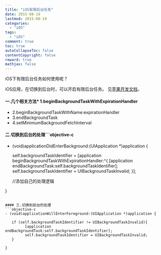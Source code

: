 ```yaml
---
title: "iOS有限后台任务"
date: 2015-08-19
lastmod: 2015-08-19
categories:
  - "iOS"
tags:
  - "iOS"
comment: true
toc: true
autoCollapseToc: false
contentCopyright: false
reward: true
mathjax: false
---
```

iOS下有限后台任务如何使用呢？

iOS应用，在切换到后台时，可以开启有限后台任务。
见[苹果开发文档](https://developer.apple.com/library/ios/documentation/UIKit/Reference/UIApplication_Class/)，

#### 一.几个相关方法* 1.beginBackgroundTaskWithExpirationHandler

* 2.beginBackgroundTaskWithName:expirationHandler
* 3.endBackgroundTask
* 4.setMinimumBackgroundFetchInterval


#### 二.切换到后台的处理```objective-c

- (void)applicationDidEnterBackground:(UIApplication *)application {
    
    self.backgroundTaskIdentifier =
    [application beginBackgroundTaskWithExpirationHandler:^{
        [application endBackgroundTask:self.backgroundTaskIdentifier];
        self.backgroundTaskIdentifier = UIBackgroundTaskInvalid;
    }];
    
	//添加自己的处理逻辑

}

```

#### 三.切换到前台的处理
```objective-c
- (void)applicationWillEnterForeground:(UIApplication *)application {
    
   if (self.backgroundTaskIdentifier != UIBackgroundTaskInvalid){
         [application endBackgroundTask:self.backgroundTaskIdentifier];
         self.backgroundTaskIdentifier = UIBackgroundTaskInvalid;
   }
    
}

```